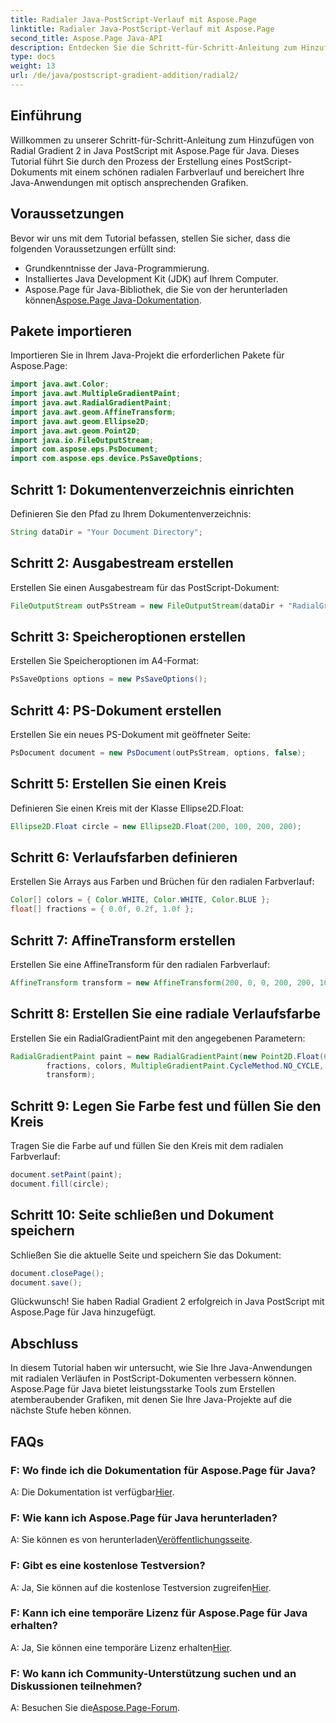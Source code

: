```yaml
---
title: Radialer Java-PostScript-Verlauf mit Aspose.Page
linktitle: Radialer Java-PostScript-Verlauf mit Aspose.Page
second_title: Aspose.Page Java-API
description: Entdecken Sie die Schritt-für-Schritt-Anleitung zum Hinzufügen von Radial Gradient in Java PostScript mit Aspose.Page für beeindruckende Grafiken in Ihren Java-Anwendungen.
type: docs
weight: 13
url: /de/java/postscript-gradient-addition/radial2/
---
```

## Einführung
Willkommen zu unserer Schritt-für-Schritt-Anleitung zum Hinzufügen von Radial Gradient 2 in Java PostScript mit Aspose.Page für Java. Dieses Tutorial führt Sie durch den Prozess der Erstellung eines PostScript-Dokuments mit einem schönen radialen Farbverlauf und bereichert Ihre Java-Anwendungen mit optisch ansprechenden Grafiken.
## Voraussetzungen
Bevor wir uns mit dem Tutorial befassen, stellen Sie sicher, dass die folgenden Voraussetzungen erfüllt sind:
- Grundkenntnisse der Java-Programmierung.
- Installiertes Java Development Kit (JDK) auf Ihrem Computer.
-  Aspose.Page für Java-Bibliothek, die Sie von der herunterladen können[Aspose.Page Java-Dokumentation](https://reference.aspose.com/page/java/).
## Pakete importieren
Importieren Sie in Ihrem Java-Projekt die erforderlichen Pakete für Aspose.Page:
```java
import java.awt.Color;
import java.awt.MultipleGradientPaint;
import java.awt.RadialGradientPaint;
import java.awt.geom.AffineTransform;
import java.awt.geom.Ellipse2D;
import java.awt.geom.Point2D;
import java.io.FileOutputStream;
import com.aspose.eps.PsDocument;
import com.aspose.eps.device.PsSaveOptions;
```
## Schritt 1: Dokumentenverzeichnis einrichten
Definieren Sie den Pfad zu Ihrem Dokumentenverzeichnis:
```java
String dataDir = "Your Document Directory";
```
## Schritt 2: Ausgabestream erstellen
Erstellen Sie einen Ausgabestream für das PostScript-Dokument:
```java
FileOutputStream outPsStream = new FileOutputStream(dataDir + "RadialGradient2_outPS.ps");
```
## Schritt 3: Speicheroptionen erstellen
Erstellen Sie Speicheroptionen im A4-Format:
```java
PsSaveOptions options = new PsSaveOptions();
```
## Schritt 4: PS-Dokument erstellen
Erstellen Sie ein neues PS-Dokument mit geöffneter Seite:
```java
PsDocument document = new PsDocument(outPsStream, options, false);
```
## Schritt 5: Erstellen Sie einen Kreis
Definieren Sie einen Kreis mit der Klasse Ellipse2D.Float:
```java
Ellipse2D.Float circle = new Ellipse2D.Float(200, 100, 200, 200);
```
## Schritt 6: Verlaufsfarben definieren
Erstellen Sie Arrays aus Farben und Brüchen für den radialen Farbverlauf:
```java
Color[] colors = { Color.WHITE, Color.WHITE, Color.BLUE };
float[] fractions = { 0.0f, 0.2f, 1.0f };
```
## Schritt 7: AffineTransform erstellen
Erstellen Sie eine AffineTransform für den radialen Farbverlauf:
```java
AffineTransform transform = new AffineTransform(200, 0, 0, 200, 200, 100);
```
## Schritt 8: Erstellen Sie eine radiale Verlaufsfarbe
Erstellen Sie ein RadialGradientPaint mit den angegebenen Parametern:
```java
RadialGradientPaint paint = new RadialGradientPaint(new Point2D.Float(64, 64), 68, new Point2D.Float(24, 24),
        fractions, colors, MultipleGradientPaint.CycleMethod.NO_CYCLE, MultipleGradientPaint.ColorSpaceType.SRGB,
        transform);
```
## Schritt 9: Legen Sie Farbe fest und füllen Sie den Kreis
Tragen Sie die Farbe auf und füllen Sie den Kreis mit dem radialen Farbverlauf:
```java
document.setPaint(paint);
document.fill(circle);
```
## Schritt 10: Seite schließen und Dokument speichern
Schließen Sie die aktuelle Seite und speichern Sie das Dokument:
```java
document.closePage();
document.save();
```
Glückwunsch! Sie haben Radial Gradient 2 erfolgreich in Java PostScript mit Aspose.Page für Java hinzugefügt.
## Abschluss
In diesem Tutorial haben wir untersucht, wie Sie Ihre Java-Anwendungen mit radialen Verläufen in PostScript-Dokumenten verbessern können. Aspose.Page für Java bietet leistungsstarke Tools zum Erstellen atemberaubender Grafiken, mit denen Sie Ihre Java-Projekte auf die nächste Stufe heben können.
## FAQs
### F: Wo finde ich die Dokumentation für Aspose.Page für Java?
 A: Die Dokumentation ist verfügbar[Hier](https://reference.aspose.com/page/java/).
### F: Wie kann ich Aspose.Page für Java herunterladen?
 A: Sie können es von herunterladen[Veröffentlichungsseite](https://releases.aspose.com/page/java/).
### F: Gibt es eine kostenlose Testversion?
 A: Ja, Sie können auf die kostenlose Testversion zugreifen[Hier](https://releases.aspose.com/).
### F: Kann ich eine temporäre Lizenz für Aspose.Page für Java erhalten?
 A: Ja, Sie können eine temporäre Lizenz erhalten[Hier](https://purchase.aspose.com/temporary-license/).
### F: Wo kann ich Community-Unterstützung suchen und an Diskussionen teilnehmen?
 A: Besuchen Sie die[Aspose.Page-Forum](https://forum.aspose.com/c/page/39).